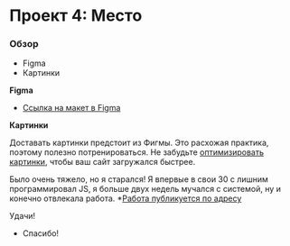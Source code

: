 # Проект 4: Место

### Обзор

* Figma
* Картинки

**Figma**

* [Ссылка на макет в Figma](https://www.figma.com/file/StZjf8HnoeLdiXS7dYrLAh/JavaScript.-Sprint-4)

**Картинки**

Доставать картинки предстоит из Фигмы. Это расхожая практика, поэтому полезно потренироваться.
Не забудьте [оптимизировать картинки](https://tinypng.com/), чтобы ваш сайт загружался быстрее.

Было очень тяжело, но я старался! 
Я впервые в свои 30 с лишним программировал JS, я больше двух недель мучался с системой, ну и конечно отвлекала работа.
*[Работа публикуется по адресу](https://lextim.github.io/mesto/)

Удачи!

* Спасибо!
